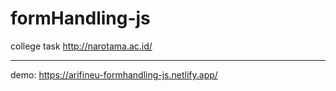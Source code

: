 # formHandling-js
college task http://narotama.ac.id/

---

demo: https://arifineu-formhandling-js.netlify.app/
